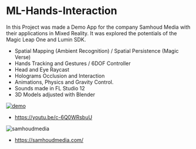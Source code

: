 # ML-Hands-Interaction

In this Project was made a Demo App for the company Samhoud Media with their applications in Mixed Reality. It was explored the potentials of the Magic Leap One and Lumin SDK.
- Spatial Mapping (Ambient Recognition) / Spatial Persistence (Magic Verse)
- Hands Tracking and Gestures / 6DOF Controller
- Head and Eye Raycast
- Holograms Occlusion and Interaction
- Animations, Physics and Gravity Control. 
- Sounds made in FL Studio 12
- 3D Models adjusted with Blender

[![demo](https://user-images.githubusercontent.com/21102697/61935293-7b455600-af8a-11e9-8fea-e058be24be89.png)](https://youtu.be/c-6Q0WRsbuU)

- https://youtu.be/c-6Q0WRsbuU

![samhoudmedia](https://user-images.githubusercontent.com/21102697/62393262-fbab1e80-b569-11e9-9708-80fd8c6964d3.png)


- https://samhoudmedia.com/
